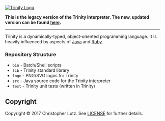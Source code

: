[![Trinity Logo](https://raw.githubusercontent.com/trinity-lang/trinity-lang/master/logo/logo-horizontal.png)](https://github.com/trinity-lang/trinity-legacy)

**This is the legacy version of the Trinity interpreter.  The new, updated version can be found [here](https://github.com/trinity-lang/trinity).**

---

Trinity is a dynamically-typed, object-oriented programming language.
It is heavily influenced by aspects of [Java](https://www.java.com/) and [Ruby](https://www.ruby-lang.org/).

### Repository Structure
- `bin` - Batch/Shell scripts
- `lib` - Trinity standard library
- `logo` - PNG/SVG logos for Trinity
- `src` - Java source code for the Trinity interpreter
- `test` - Trinity unit tests (written in Trinity)

## Copyright
Copyright &copy; 2017 Christopher Lutz.  See [LICENSE](LICENSE) for further details.
